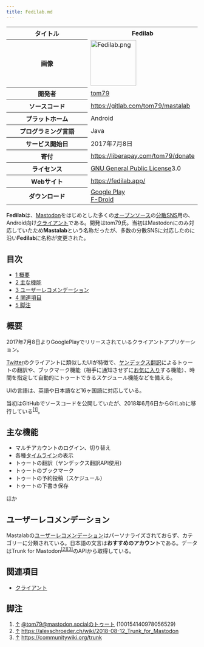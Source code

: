 ```yaml
---
title: Fedilab.md
---
```

<div>

<table>
<colgroup>
<col style="width: 50%" />
<col style="width: 50%" />
</colgroup>
<tbody>
<tr class="header">
<th>タイトル</th>
<th>Fedilab</th>
</tr>

<tr class="odd">
<th>画像</th>
<td><a href="/%E3%83%95%E3%82%A1%E3%82%A4%E3%83%AB:Fedilab.png"><img src="/images/thumb/c/c2/Fedilab.png/120px-Fedilab.png" srcset="/images/c/c2/Fedilab.png 1.5x" width="120" height="120" alt="Fedilab.png" /></a></td>
</tr>
<tr class="even">
<th scope="row">開発者</th>
<td><a href="https://mastodon.social/@tom79" rel="nofollow">tom79</a></td>
</tr>
<tr class="odd">
<th scope="row">ソースコード</th>
<td><a href="https://gitlab.com/tom79/mastalab" rel="nofollow">https://gitlab.com/tom79/mastalab</a></td>
</tr>
<tr class="even">
<th scope="row">プラットホーム</th>
<td>Android</td>
</tr>
<tr class="odd">
<th scope="row">プログラミング言語</th>
<td>Java</td>
</tr>
<tr class="even">
<th scope="row">サービス開始日</th>
<td>2017年7月8日</td>
</tr>
<tr class="odd">
<th scope="row">寄付</th>
<td><a href="https://liberapay.com/tom79/donate" rel="nofollow">https://liberapay.com/tom79/donate</a></td>
</tr>
<tr class="even">
<th scope="row">ライセンス</th>
<td><a href="/GNU_General_Public_License" title="GNU General Public License">GNU General Public License</a>3.0</td>
</tr>
<tr class="odd">
<th scope="row">Webサイト</th>
<td><a href="https://fedilab.app/" rel="nofollow">https://fedilab.app/</a></td>
</tr>
<tr class="even">
<th scope="row">ダウンロード</th>
<td><a href="https://play.google.com/store/apps/details?id=fr.gouv.etalab.mastodon&amp;hl=ja" rel="nofollow">Google Play</a><br />
<a href="https://f-droid.org/app/fr.gouv.etalab.mastodon" rel="nofollow">F-Droid</a></td>
</tr>
</tbody>
</table>

  
**Fedilab**は、[Mastodon](/Mastodon "Mastodon")をはじめとした多くの[オープンソース](/%E3%82%AA%E3%83%BC%E3%83%97%E3%83%B3%E3%82%BD%E3%83%BC%E3%82%B9 "オープンソース")の[分散SNS](/%E5%88%86%E6%95%A3SNS "分散SNS")用の、Android向け[クライアント](/%E3%82%AF%E3%83%A9%E3%82%A4%E3%82%A2%E3%83%B3%E3%83%88 "クライアント")である。開発はtom79氏。当初はMastodonにのみ対応していたため**Mastalab**という名称だったが、多数の分散SNSに対応したのに沿い**Fedilab**に名称が変更された。

<div>

<div lang="ja" dir="ltr">

## 目次

</div>

-   [1 概要](#.E6.A6.82.E8.A6.81)
-   [2 主な機能](#.E4.B8.BB.E3.81.AA.E6.A9.9F.E8.83.BD)
-   [3 ユーザーレコメンデーション](#.E3.83.A6.E3.83.BC.E3.82.B6.E3.83.BC.E3.83.AC.E3.82.B3.E3.83.A1.E3.83.B3.E3.83.87.E3.83.BC.E3.82.B7.E3.83.A7.E3.83.B3)
-   [4 関連項目](#.E9.96.A2.E9.80.A3.E9.A0.85.E7.9B.AE)
-   [5 脚注](#.E8.84.9A.E6.B3.A8)

</div>

## 概要

2017年7月8日よりGooglePlayでリリースされているクライアントアプリケーション。

[Twitter](/Twitter "Twitter")のクライアントに類似したUIが特徴で、[ヤンデックス翻訳](https://ja.wikipedia.org/wiki/%E3%83%A4%E3%83%B3%E3%83%87%E3%83%83%E3%82%AF%E3%82%B9%E7%BF%BB%E8%A8%B3 "w:ヤンデックス翻訳")によるトゥートの翻訳や、ブックマーク機能（相手に通知させずに[お気に入り](/%E3%81%8A%E6%B0%97%E3%81%AB%E5%85%A5%E3%82%8A "お気に入り")する機能）、時間を指定して自動的にトゥートできるスケジュール機能などを備える。

UIの言語は、英語や日本語など16ヶ国語に対応している。

当初はGitHubでソースコードを公開していたが、2018年6月6日からGitLabに移行している<sup>[\[1\]](#cite_note-1)</sup>。

## 主な機能

-   マルチアカウントのログイン、切り替え
-   各種[タイムライン](/%E3%82%BF%E3%82%A4%E3%83%A0%E3%83%A9%E3%82%A4%E3%83%B3 "タイムライン")の表示
-   トゥートの翻訳（ヤンデックス翻訳API使用）
-   トゥートのブックマーク
-   トゥートの予約投稿（スケジュール）
-   トゥートの下書き保存

ほか

## ユーザーレコメンデーション

Mastalabの[ユーザーレコメンデーション](/%E3%83%A6%E3%83%BC%E3%82%B6%E3%83%BC%E3%83%AC%E3%82%B3%E3%83%A1%E3%83%B3%E3%83%87%E3%83%BC%E3%82%B7%E3%83%A7%E3%83%B3 "ユーザーレコメンデーション")はパーソナライズされておらず、カテゴリーに分類されている。日本語の文言は**おすすめのアカウント**である。データはTrunk for Mastodon<sup>[\[2\]](#cite_note-2)[\[3\]](#cite_note-3)</sup>のAPIから取得している。

## 関連項目

-   [クライアント](/%E3%82%AF%E3%83%A9%E3%82%A4%E3%82%A2%E3%83%B3%E3%83%88 "クライアント")

## 脚注

<div>

1.  [↑](#cite_ref-1) <a href="https://mastodon.social/@tom79/100154140978056529" rel="nofollow">@tom79@mastodon.socialのトゥート (100154140978056529)</a>
2.  [↑](#cite_ref-2) <a href="https://alexschroeder.ch/wiki/2018-08-12_Trunk_for_Mastodon" rel="nofollow">https://alexschroeder.ch/wiki/2018-08-12_Trunk_for_Mastodon</a>
3.  [↑](#cite_ref-3) <a href="https://communitywiki.org/trunk" rel="nofollow">https://communitywiki.org/trunk</a>

</div>

</div>
